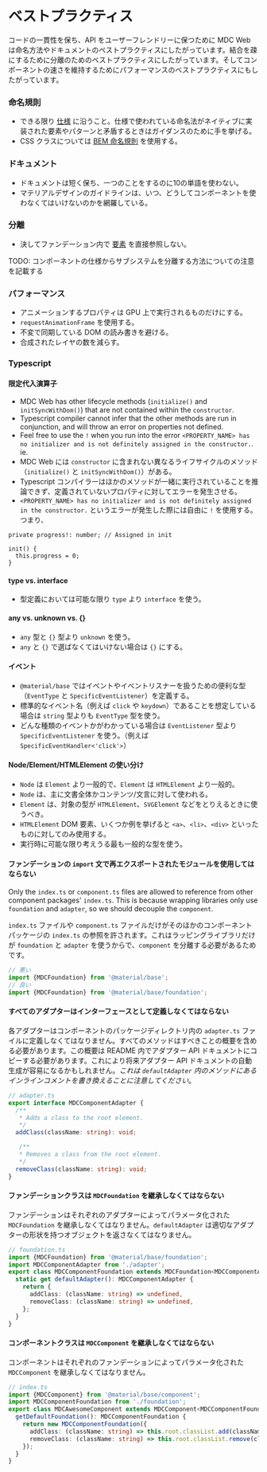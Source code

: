 # ベストプラクティス

コードの一貫性を保ち、API をユーザーフレンドリーに保つために MDC Web は命名方法やドキュメントのペストプラクティスにしたがっています。結合を疎にするために分離のためのベストプラクティスにしたがっています。そしてコンポーネントの速さを維持するためにパフォーマンスのベストプラクティスにもしたがっています。

### 命名規則

* できる限り [仕様](https://material.io/guidelines) に沿うこと。仕様で使われている命名法がネイティブに実装された要素やパターンと矛盾するときはガイダンスのために手を挙げる。
* CSS クラスについては [BEM 命名規則](http://getbem.com/naming/) を使用する。

### ドキュメント

* ドキュメントは短く保ち、一つのことをするのに10の単語を使わない。
* マテリアルデザインのガイドラインは、いつ、どうしてコンポーネントを使わなくてはいけないのかを網羅している。

### 分離

* 決してファンデーション内で [要素](https://developer.mozilla.org/en-US/docs/Web/API/Element) を直接参照しない。

TODO: コンポーネントの仕様からサブシステムを分離する方法についての注意を記載する

### パフォーマンス

* アニメーションするプロパティは GPU 上で実行されるものだけにする。
* `requestAnimationFrame` を使用する。
* 不変で同期している DOM の読み書きを避ける。
* 合成されたレイヤの数を減らす。

### Typescript

#### 限定代入演算子
* MDC Web has other lifecycle methods (`initialize()` and `initSyncWithDom()`) that are not contained within the `constructor`.
* Typescript compiler cannot infer that the other methods are run in conjunction, and will throw an error on properties not defined.
* Feel free to use the `!` when you run into the error `<PROPERTY_NAME> has no initializer and is not definitely assigned in the constructor.`. ie.
* MDC Web には `constructor` に含まれない異なるライフサイクルのメソッド（`initialize()` と `initSyncWithDom()`）がある。
* Typescript コンパイラーはほかのメソッドが一緒に実行されていることを推論できず、定義されていないプロパティに対してエラーを発生させる。
* `<PROPERTY_NAME> has no initializer and is not definitely assigned in the constructor.` というエラーが発生した際には自由に `!` を使用する。つまり、

```
private progress!: number; // Assigned in init

init() {
  this.progress = 0;
}
```

#### type vs. interface

* 型定義においては可能な限り `type` より `interface` を使う。

#### any vs. unknown vs. {}

* `any` 型と `{}` 型より `unknown` を使う。
* `any` と `{}` で選ばなくてはいけない場合は `{}` にする。

#### イベント

* `@material/base` ではイベントやイベントリスナーを扱うための便利な型（`EventType` と `SpecificEventListener`）を定義する。
* 標準的なイベント名（例えば `click` や `keydown`）であることを想定している場合は `string` 型よりも `EventType` 型を使う。
* どんな種類のイベントかがわかっている場合は `EventListener` 型より `SpecificEventListener` を使う。（例えば `SpecificEventHandler<'click'>`）

#### Node/Element/HTMLElement の使い分け

* `Node` は `Element` より一般的で、`Element` は `HTMLElement` より一般的。
* `Node` は、主に文書全体かコンテンツ/文言に対して使われる。
* `Element` は、対象の型が `HTMLElement`、`SVGElement` などをとりえるときに使うべき。
* `HTMLElement` DOM 要素、いくつか例を挙げると `<a>`、`<li>`、`<div>` といったものに対してのみ使用する。
* 実行時に可能な限り考えうる最も一般的な型を使う。

#### ファンデーションの `import` 文で再エクスポートされたモジュールを使用してはならない

Only the `index.ts` or `component.ts` files are allowed to reference from other component packages' `index.ts`.
This is because wrapping libraries only use `foundation` and `adapter`, so we should decouple the `component`.

`index.ts` ファイルや `component.ts` ファイルだけがそのほかのコンポーネントパッケージの `index.ts` の参照を許されます。これはラッピングライブラリだけが `foundation` と `adapter` を使うからで、`component` を分離する必要があるためです。

```ts
// 悪い
import {MDCFoundation} from '@material/base';
// 良い
import {MDCFoundation} from '@material/base/foundation';
```

#### すべてのアダプターはインターフェースとして定義しなくてはならない

各アダプターはコンポーネントのパッケージディレクトリ内の `adapter.ts` ファイルに定義しなくてはなりません。すべてのメソッドはすべきことの概要を含める必要があります。この概要は README 内でアダプター API ドキュメントにコピーする必要があります。これにより将来アダプター API ドキュメントの自動生成が容易になるかもしれません。<em>これは `defaultAdapter` 内のメソッドにあるインラインコメントを書き換えることに注意してください</em>。

```ts
// adapter.ts
export interface MDCComponentAdapter {
  /**
   * Adds a class to the root element.
   */
  addClass(className: string): void;

   /**
   * Removes a class from the root element.
   */
  removeClass(className: string): void;
}
```

#### ファンデーションクラスは `MDCFoundation` を継承しなくてはならない

ファンデーションはそれぞれのアダプターによってパラメータ化された `MDCFoundation` を継承しなくてはなりません。`defaultAdapter` は適切なアダプターの形状を持つオブジェクトを返さなくてはなりません。

```ts
// foundation.ts
import {MDCFoundation} from '@material/base/foundation';
import MDCComponentAdapter from './adapter';
export class MDCComponentFoundation extends MDCFoundation<MDCComponentAdapter> {
  static get defaultAdapter(): MDCComponentAdapter {
    return {
      addClass: (className: string) => undefined,
      removeClass: (className: string) => undefined,
    };
  }
}
```

#### コンポーネントクラスは `MDCComponent` を継承しなくてはならない

コンポーネントはそれぞれのファンデーションによってパラメータ化された `MDCComponent` を継承しなくてはなりません。

```ts
// index.ts
import {MDCComponent} from '@material/base/component';
import MDCComponentFoundation from './foundation';
export class MDCAwesomeComponent extends MDCComponent<MDCComponentFoundation> {
  getDefaultFoundation(): MDCComponentFoundation {
    return new MDCComponentFoundation({
      addClass: (className: string) => this.root.classList.add(className),
      removeClass: (className: string) => this.root.classList.remove(className),
    });
  }
}
```
